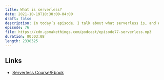 ```yaml
---
title: What is serverless?
date: 2021-10-19T10:30:00-04:00
draft: false
description: In today’s episode, I talk about what serverless is, and why its awesome.
episode: 76
file: https://cdn.gomakethings.com/podcast/episode77-serverless.mp3
duration: 00:03:08
length: 2338325
---
```


## Links

- [Serverless Course/Ebook](https://vanillajsguides.com/serverless/)